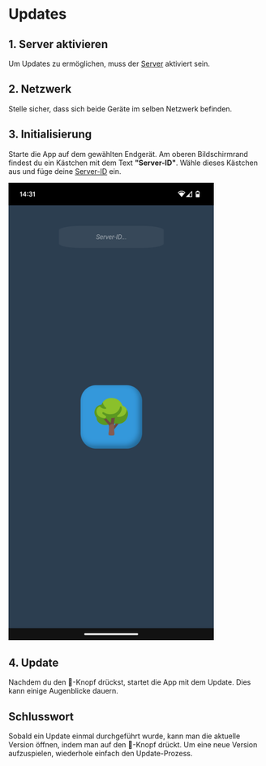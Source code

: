 # Updates

## 1. Server aktivieren
Um Updates zu ermöglichen, muss der [Server](https://github.com/c-smo/TalkTree-Edit/blob/main/TalkTree_Edit/Anleitungen/Einstellungen/Server.md) aktiviert sein.

## 2. Netzwerk
Stelle sicher, dass sich beide Geräte im selben Netzwerk befinden.

## 3. Initialisierung
Starte die App auf dem gewählten Endgerät. Am oberen Bildschirmrand findest du ein Kästchen mit dem Text **"Server-ID"**. Wähle dieses Kästchen aus und füge deine [Server-ID](https://github.com/c-smo/TalkTree-Edit/blob/main/TalkTree_Edit/Anleitungen/Einstellungen/Server.md) ein.

   <img src="./preview_update.png" alt="preview" width="405" height="900">

## 4. Update
Nachdem du den 🌳-Knopf drückst, startet die App mit dem Update. Dies kann einige Augenblicke dauern.

## Schlusswort
Sobald ein Update einmal durchgeführt wurde, kann man die aktuelle Version öffnen, indem man auf den 🌳-Knopf drückt. Um eine neue Version aufzuspielen, wiederhole einfach den Update-Prozess.
